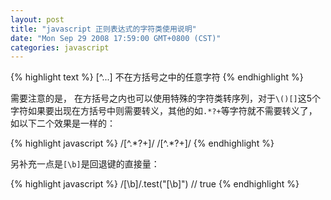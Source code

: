 ```yaml
---
layout: post
title: "javascript 正则表达式的字符类使用说明"
date: "Mon Sep 29 2008 17:59:00 GMT+0800 (CST)"
categories: javascript
---
```


{% highlight text %}
[^...] 不在方括号之中的任意字符
{% endhighlight %}

需要注意的是， 在方括号之内也可以使用特殊的字符类转序列，对于`\()[]`这5个字符如果要出现在方括号中则需要转义，其他的如`.*?+`等字符就不需要转义了，如以下二个效果是一样的：

{% highlight javascript %}
/[^.*?+]/
/[^\.\*\?\+]/
{% endhighlight %}

另补充一点是`[\b]`是回退键的直接量：

{% highlight javascript %}
/[\b]/.test("[\b]") // true
{% endhighlight %}
